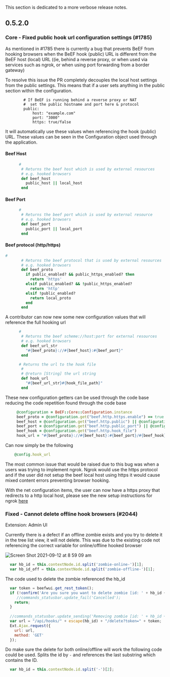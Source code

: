 This section is dedicated to a more verbose release notes.

## 0.5.2.0

### Core - Fixed public hook url configuration settings (#1785)

As mentioned in #1785 there is currently a bug that prevents BeEF from hooking browsers when the BeEF hook (public) URL is different from the BeEF host (local) URL ((ie, behind a reverse proxy, or when used via services such as ngrok, or when using port forwarding from a border gateway)

To resolve this issue the PR completely decouples the local host settings from the public settings.
This means that if a user sets anything in the public section within the configuration.

```YAM
        # If BeEF is running behind a reverse proxy or NAT
        #  set the public hostname and port here & protocol
        public:
            host: "example.com"
            port: "3000"
            https: true/false
```

It will automatically use these values when referencing the hook (public) URL.
These values can be seen in the Configuration object used through the application.

#### Beef Host
```Ruby
      #
       # Returns the beef host which is used by external resources
       # e.g. hooked browsers
       def beef_host
         public_host || local_host
       end
```
#### Beef Port
```Ruby
      #
       # Returns the beef port which is used by external resource
       # e.g. hooked browsers
       def beef_port
         public_port || local_port
       end
```

#### Beef protocol (http/https)
```Ruby
#
       # Returns the beef protocol that is used by external resources
       # e.g. hooked browsers
       def beef_proto
         if public_enabled? && public_https_enabled? then
           return 'https'
         elsif public_enabled? && !public_https_enabled?
           return 'http'
         elsif !public_enabled?
           return local_proto
         end
       end
```

A contributor can now new some new configuration values that will reference the full hooking url

```Ruby
      #
       # Returns the beef scheme://host:port for external resources
       # e.g. hooked browsers
       def beef_url_str
         "#{beef_proto}://#{beef_host}:#{beef_port}"
       end

      # Returns the url to the hook file
       #
       # @return [String] the url string
       def hook_url
         "#{beef_url_str}#{hook_file_path}"
       end
```

These new configuration getters can be used through the code base reducing the code repetition found through the code base

```Ruby    
     @configuration = BeEF::Core::Configuration.instance
     beef_proto = @configuration.get("beef.http.https.enable") == true ? "https" : "http";
     beef_host = @configuration.get("beef.http.public") || @configuration.get("beef.http.host")
     beef_port = @configuration.get("beef.http.public_port") || @configuration.get("beef.http.port")
     beef_hook = @configuration.get("beef.http.hook_file")
     hook_url = "#{beef_proto}://#{beef_host}:#{beef_port}/#{beef_hook}"
```

Can now simply be the following

```Ruby
    @config.hook_url
```

The most common issue that would be raised due to this bug was when a users was trying to implement ngrok.
Ngrok would use the https protocol and if the user did not setup the beef local host using https it would cause mixed content errors preventing browser hooking.

With the net configuration items, the user can now have a https proxy that redirects to a http local host, please see the new setup instructions for ngrok [here](https://github.com/beefproject/beef/wiki/FAQ#how-do-i-configure-beef-with-ngrok)

### Fixed - Cannot delete offline hook browsers (#2044)
Extension: Admin UI

Currently there is a defect if an offline zombie exists and you try to delete it in the tree list view, it will not delete.
This was due to the existing code not referencing the correct variable for online/offline hooked browser

![Screen Shot 2021-09-12 at 8 59 09 am](https://user-images.githubusercontent.com/689558/132963657-95dd2563-3a8a-44cb-832b-02a8c04388a9.png)

```Javascript
  var hb_id = this.contextNode.id.split('zombie-online-')[1];
  var hb_id_off = this.contextNode.id.split('zombie-offline-')[1];
```

The code used to delete the zombie referenced the hb_id

```Javascript
  var token = beefwui.get_rest_token();
  if (!confirm('Are you sure you want to delete zombie [id: ' + hb_id + '] ?\nWarning: this will remove all zombie related data, including logs and command results!')) {
     //commands_statusbar.update_fail('Cancelled');
    return;
  }
     
  //commands_statusbar.update_sending('Removing zombie [id: ' + hb_id + '] ...');
  var url = "/api/hooks/" + escape(hb_id) + "/delete?token=" + token;
  Ext.Ajax.request({
    url: url,
    method: 'GET'
  });
```

Do make sure the delete for both online/offline will work the following code could be used.
Splits the id by `-` and references the last substring which contains the ID.

```Javascript
  var hb_id = this.contextNode.id.split('-')[2];
```
